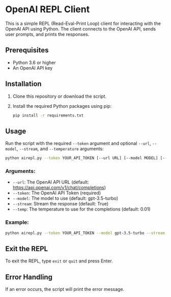 
# OpenAI REPL Client

This is a simple REPL (Read-Eval-Print Loop) client for interacting with the OpenAI API using Python. The client connects to the OpenAI API, sends user prompts, and prints the responses.

## Prerequisites

- Python 3.6 or higher
- An OpenAI API key

## Installation

1. Clone this repository or download the script.

2. Install the required Python packages using pip:

    ```sh
    pip install -r requirements.txt
    ```

## Usage

Run the script with the required `--token` argument and optional `--url`, `--model`, `--stream`, and `--temperature` arguments:

```sh
python airepl.py --token YOUR_API_TOKEN [--url URL] [--model MODEL] [--stream STREAM] [--temperature TEMPERATURE]
```

### Arguments:

- `--url`: The OpenAI API URL (default: https://api.openai.com/v1/chat/completions)
- `--token`: The OpenAI API Token (required)
- `--model`: The model to use (default: gpt-3.5-turbo)
- `--stream`: Stream the response (default: True)
- `--temp`: The temperature to use for the completions (default: 0.01)

### Example:

```sh
python airepl.py --token YOUR_API_TOKEN --model gpt-3.5-turbo --stream True --temperature 0.7
```

## Exit the REPL

To exit the REPL, type `exit` or `quit` and press Enter.

## Error Handling

If an error occurs, the script will print the error message.

